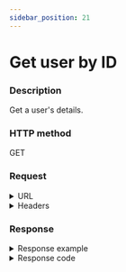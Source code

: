 ```yaml
---
sidebar_position: 21
---
```


# Get user by ID

### Description

Get a user's details.

### HTTP method

GET

### Request

<details>
<summary>URL</summary>

```javascript
http://{Admin API IP}:{port#}/api/v1/users/{id}
```
</details>

<details>
<summary>Headers</summary>

Example header format:

`Authorization: Basic <authorization token returned from the login method>`

`Content-Type: application/json`

| Parameter | Description/Comments |
| --- | --- |
| ID | (string) User's ID. Can be retrieved via [Get all users](http://localhost:3000/cloudshell-help/next/api-guide/cs-admin-rest-api/get-all-users) or [Get group's users](https://help.quali.com/Online%20Help/0.0/Portal/Content/API/RefGuides/RM-API/admin-api-get-group-users.htm). |

</details>

### Response

<details>
<summary>Response example</summary>

```javascript
{
    "Id": 14,
    "Sid": "02358185-f2a7-465f-8d05-6052590896e2",
    "Username": "john m",
    "Email": "john@example.com",
    "IsActive": true,
    "IsAdmin": true,
    "GroupIds": [
        -1,
        1
    ],
    "TimeZoneInfoId": "Israel Standard Time",
    "MaxReservationDuration": 1,
    "MaxConcurrentReservations": 2,
    "MaxScheduledSandboxes": 2,
    "MaxOwnedBlueprints": 2,
    "MaxSavedSandboxes": 0,
    "DomainRoles": [
        {
            "DomainId": "dbaf480c-09f7-46d3-a2e2-e35d3e374a16",
            "role": "SystemAdmin"
        },
        {
            "DomainId": "357ff49d-4ffd-4b3e-bc07-041dd4fd0f33",
            "role": "SystemAdmin"
        },
        {
            "DomainId": "8cd12c8d-6d40-4dfd-89da-a8d8dde00575",
            "role": "SystemAdmin"
        },
        {
            "DomainId": "134b19d4-6c56-491d-b765-b61191c37f78",
            "role": "SystemAdmin"
        },
        {
            "DomainId": "dcd91805-4e1c-48a8-88c7-d9805e876783",
            "role": "SystemAdmin"
        },
        {
            "DomainId": "985c3306-fad7-4e85-a4e3-c44876149657",
            "role": "SystemAdmin"
        }
    ],
    "DomainName": null,
    "ImportedSid": null
}
```
</details>

<details>
<summary>Response code</summary>

```javascript
200 OK
```
</details>